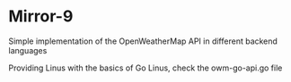 # Mirror-9
Simple implementation of the OpenWeatherMap API in different backend languages

Providing Linus with the basics of Go
Linus, check the owm-go-api.go file
